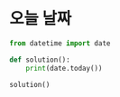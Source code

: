 # 오늘 날짜

```python
from datetime import date

def solution():
    print(date.today())

solution()
```

